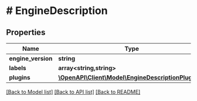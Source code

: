 # # EngineDescription

## Properties

Name | Type | Description | Notes
------------ | ------------- | ------------- | -------------
**engine_version** | **string** |  | [optional]
**labels** | **array<string,string>** |  | [optional]
**plugins** | [**\OpenAPI\Client\Model\EngineDescriptionPlugins[]**](EngineDescriptionPlugins.md) |  | [optional]

[[Back to Model list]](../../README.md#models) [[Back to API list]](../../README.md#endpoints) [[Back to README]](../../README.md)
